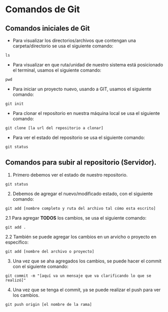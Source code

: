 # Comandos de Git
## Comandos iniciales de Git
+ Para visualizar los directorios/archivos que contengan una carpeta/directorio se usa el siguiente comando:
```Shell
ls
```

+ Para visualizar en que ruta/unidad de nuestro sistema está posicionado el terminal, usamos el siguiente comando:
```Shell
pwd
```

+ Para iniciar un proyecto nuevo, usando a GIT, usamos el siguiente comando:
```Shell
git init
```

+ Para clonar el repositorio en nuestra máquina local se usa el siguiente comando:
```Shell
git clone [la url del repositorio a clonar]
```
+ Para ver el estado del repositorio se usa el siguiente comando:
```Shell
git status
```

## Comandos para subir al repositorio (Servidor).
1. Primero debemos ver el estado de nuestro repositorio.
```Shell
git status
```
2. Debemos de agregar el nuevo/modificado estado, con el siguiente comando:
```Shell
git add [nombre completo y ruta del archivo tal cómo esta escrito]
```
2.1 Para agregar **TODOS** los cambios, se usa el siguiente comando:
```Shell
git add .
```

2.2 También se puede agregar los cambios en un arvicho o proyecto en específico:
```Shell
git add [nombre del archivo o proyecto]
```

3. Una vez que se aha agregados los cambios, se puede hacer el commit con el siguiente comando:
```Shell
git commit -m "[aquí va un mensaje que va clarificando lo que se realizó]"
```
4. Una vez que se tenga el commit, ya se puede realizar el push para ver los cambios.
```Shell
git push origin [el nombre de la rama]
```
